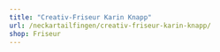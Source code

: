 ```yaml
---
title: "Creativ-Friseur Karin Knapp"
url: /neckartailfingen/creativ-friseur-karin-knapp/
shop: Friseur
---
```

